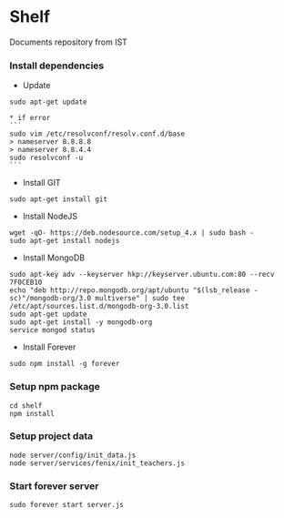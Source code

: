 # Shelf
Documents repository from IST

### Install dependencies
* Update
```
sudo apt-get update
```
    * if error
    ```
    sudo vim /etc/resolvconf/resolv.conf.d/base
    > nameserver 8.8.8.8
    > nameserver 8.8.4.4
    sudo resolvconf -u    
    ```
* Install GIT
```
sudo apt-get install git
```
* Install NodeJS
```
wget -qO- https://deb.nodesource.com/setup_4.x | sudo bash -
sudo apt-get install nodejs
```
* Install MongoDB
```
sudo apt-key adv --keyserver hkp://keyserver.ubuntu.com:80 --recv 7F0CEB10
echo "deb http://repo.mongodb.org/apt/ubuntu "$(lsb_release -sc)"/mongodb-org/3.0 multiverse" | sudo tee /etc/apt/sources.list.d/mongodb-org-3.0.list
sudo apt-get update
sudo apt-get install -y mongodb-org
service mongod status
```
* Install Forever
```
sudo npm install -g forever
```

### Setup npm package
```
cd shelf
npm install
```

### Setup project data
```
node server/config/init_data.js
node server/services/fenix/init_teachers.js
```

### Start forever server
```
sudo forever start server.js
```
